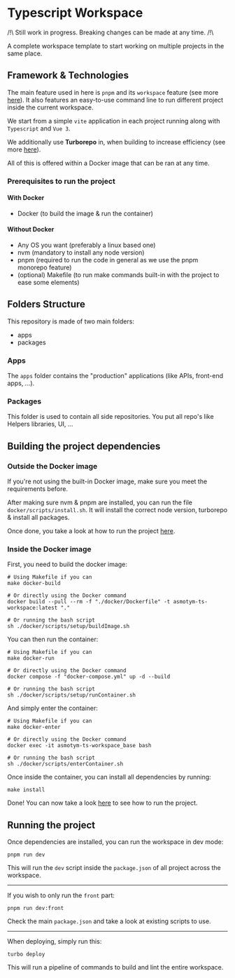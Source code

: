 # Typescript Workspace

/!\ Still work in progress. Breaking changes can be made at any time. /!\

A complete workspace template to start working on multiple projects in the same place.

## Framework & Technologies

The main feature used in here is `pnpm` and its `workspace` feature (see more [here](https://pnpm.io/workspaces)).
It also features an easy-to-use command line to run different project inside the current workspace.

We start from a simple `vite` application in each project running along with `Typescript` and `Vue 3`.

We additionally use **Turborepo** in, when building to increase efficiency (see more [here](https://turbo.build)).

All of this is offered within a Docker image that can be ran at any time.

### Prerequisites to run the project

#### With Docker

- Docker (to build the image & run the container)

#### Without Docker

- Any OS you want (preferably a linux based one)
- nvm (mandatory to install any node version)
- pnpm (required to run the code in general as we use the pnpm monorepo feature)
- (optional) Makefile (to run make commands built-in with the project to ease some elements)

## Folders Structure

This repository is made of two main folders:

* apps
* packages

### Apps

The `apps` folder contains the "production" applications (like APIs, front-end apps, ...).

### Packages

This folder is used to contain all side repositories. You put all repo's like Helpers libraries, UI, ...

## Building the project dependencies

### Outside the Docker image

If you're not using the built-in Docker image, make sure you meet the requirements before.

After making sure nvm & pnpm are installed, you can run the file `docker/scripts/install.sh`. It will install the correct node version, turborepo & install all packages.

Once done, you take a look at how to run the project [here](#running-the-project).

### Inside the Docker image

First, you need to build the docker image:

````shell
# Using Makefile if you can
make docker-build

# Or directly using the Docker command
docker build --pull --rm -f "./docker/Dockerfile" -t asmotym-ts-workspace:latest "."

# Or running the bash script
sh ./docker/scripts/setup/buildImage.sh
````

You can then run the container:

````shell
# Using Makefile if you can
make docker-run

# Or directly using the Docker command
docker compose -f "docker-compose.yml" up -d --build

# Or running the bash script
sh ./docker/scripts/setup/runContainer.sh
````

And simply enter the container:

````shell
# Using Makefile if you can
make docker-enter

# Or directly using the Docker command
docker exec -it asmotym-ts-workspace_base bash

# Or running the bash script
sh ./docker/scripts/enterContainer.sh
````

Once inside the container, you can install all dependencies by running:

````shell
make install
````

Done! You can now take a look [here](#running-the-project) to see how to run the project.

## Running the project

Once dependencies are installed, you can run the workspace in dev mode:

````shell
pnpm run dev
````

This will run the `dev` script inside the `package.json` of all project across the workspace.

---

If you wish to only run the `front` part:

````shell
pnpm run dev:front
````

Check the main `package.json` and take a look at existing scripts to use.

----

When deploying, simply run this:

````shell
turbo deploy
````

This will run a pipeline of commands to build and lint the entire workspace.